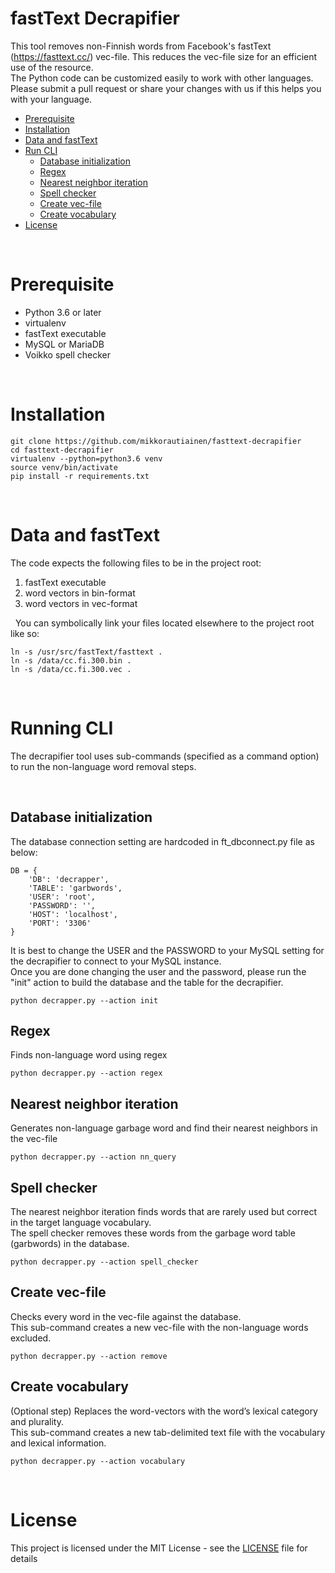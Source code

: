 fastText Decrapifier
========

 This tool removes non-Finnish words from Facebook's fastText (https://fasttext.cc/) vec-file. This reduces the vec-file size for an efficient use of the resource.\
 The Python code can be customized easily to work with other languages. Please submit a pull request or share your changes with us if this helps you with your language. 

<!-- TOC depthFrom:1 depthTo:2 withLinks:1 updateOnSave:1 orderedList:0 -->

- [Prerequisite](#prerequisite)
- [Installation](#installation)
- [Data and fastText](#data-and-fasttext)
- [Run CLI](#run-cli)
  - [Database initialization](#database-initialization)
  - [Regex](#regex)
  - [Nearest neighbor iteration](#nearest-neighbor-iteration)
  - [Spell checker](#spell-checker)
  - [Create vec-file](#create-vec-file)
  - [Create vocabulary](#create-vocabulary)
- [License](#license)

<!-- /TOC -->


&nbsp;
# Prerequisite

- Python 3.6 or later
- virtualenv
- fastText executable
- MySQL or MariaDB
- Voikko spell checker

&nbsp;
# Installation

```
git clone https://github.com/mikkorautiainen/fasttext-decrapifier
cd fasttext-decrapifier
virtualenv --python=python3.6 venv
source venv/bin/activate
pip install -r requirements.txt
```

&nbsp;
# Data and fastText

The code expects the following files to be in the project root:
   1. fastText executable
   2. word vectors in bin-format
   3. word vectors in vec-format

&nbsp;
You can symbolically link your files located elsewhere to the project root like so:
```
ln -s /usr/src/fastText/fasttext .
ln -s /data/cc.fi.300.bin .
ln -s /data/cc.fi.300.vec .
```

&nbsp;
# Running CLI

  The decrapifier tool uses sub-commands (specified as a command option) to run the non-language word removal steps.

&nbsp;
## Database initialization
The database connection setting are hardcoded in ft_dbconnect.py file as below:
```
DB = {
    'DB': 'decrapper',
    'TABLE': 'garbwords',
    'USER': 'root',
    'PASSWORD': '',
    'HOST': 'localhost',
    'PORT': '3306'
}
```
It is best to change the USER and the PASSWORD to your MySQL setting for the decrapifier to connect to your MySQL instance.\
Once you are done changing the user and the password, please run the "init" action to build the database and the table for the decrapifier. 
```
python decrapper.py --action init
```
## Regex
Finds non-language word using regex
```
python decrapper.py --action regex
```
## Nearest neighbor iteration
Generates non-language garbage word and find their nearest neighbors in the vec-file
```
python decrapper.py --action nn_query
```
## Spell checker
The nearest neighbor iteration finds words that are rarely used but correct in the target language vocabulary.\
The spell checker removes these words from the garbage word table (garbwords) in the database.
```
python decrapper.py --action spell_checker
```
## Create vec-file
Checks every word in the vec-file against the database.\
This sub-command creates a new vec-file with the non-language words excluded.
```
python decrapper.py --action remove
```
## Create vocabulary
(Optional step) Replaces the word-vectors with the word’s lexical category and plurality.\
This sub-command creates a new tab-delimited text file with the vocabulary and lexical information.
```
python decrapper.py --action vocabulary
```

&nbsp;
# License

This project is licensed under the MIT License - see the [LICENSE](LICENSE) file for details
